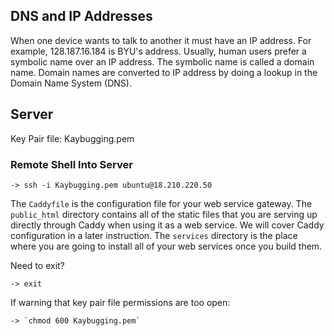 ## DNS and IP Addresses
When one device wants to talk to another it must have an IP address. For example, 128.187.16.184 is BYU's address. Usually, human users prefer a symbolic name over an IP address. The symbolic name is called a domain name. Domain names are converted to IP address by doing a lookup in the Domain Name System (DNS).
## Server
Key Pair file: Kaybugging.pem
### Remote Shell Into Server
```
-> ssh -i Kaybugging.pem ubuntu@18.210.220.50
```
The `Caddyfile` is the configuration file for your web service gateway. The `public_html` directory contains all of the static files that you are serving up directly through Caddy when using it as a web service. We will cover Caddy configuration in a later instruction. The `services` directory is the place where you are going to install all of your web services once you build them.

Need to exit?
```
-> exit
```
If warning that key pair file permissions are too open:
```
-> `chmod 600 Kaybugging.pem`
```

